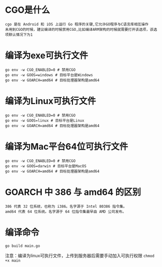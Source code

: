 # CGO是什么

```
cgo 是在 Android 和 iOS 上运行 Go 程序的关键,它允许GO程序与C语言库相互操作
未用到CGO的时候，建议编译的时候禁用CGO,比如编译ARM架构的时候就需要打开该选项，该选项默认情况下为1
```

# 编译为exe可执行文件

```
go env -w CGO_ENABLED=0 # 禁用CGO
go env -w GOOS=windows # 目标平台是Windows
go env -w GOARCH=amd64 # 目标处理器架构是amd64
```

# 编译为Linux可执行文件

```
go env -w CGO_ENABLED=0 # 禁用CGO
go env -w GOOS=linux # 目标平台是Linux
go env -w GOARCH=amd64 # 目标处理器架构是amd64
```

# 编译为Mac平台64位可执行文件

```
go env -w CGO_ENABLED=0 # 禁用CGO
go env -w GOOS=darwin # 目标平台是MacOS
go env -w GOARCH=amd64 # 目标处理器架构是amd64
```

# GOARCH 中 386 与 amd64 的区别

```
386 代表 32 位系统，也称为 i386。名字源于 Intel 80386 指令集。
amd64 代表 64 位系统。名字源于 64 位指令集最早由 AMD 公司发布。
```

# 编译命令

```
go build main.go
```

注意：编译为linux可执行文件，上传到服务器后需要手动加入可执行权限 `chmod +x main`
